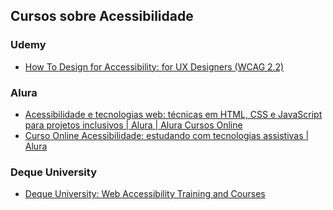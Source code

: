 ## Cursos sobre Acessibilidade

### Udemy
- [How To Design for Accessibility: for UX Designers (WCAG 2.2)](https://www.udemy.com/course/the-ux-designers-accessibility-guide/)
### Alura
- [Acessibilidade e tecnologias web: técnicas em HTML, CSS e JavaScript para projetos inclusivos | Alura | Alura  Cursos Online](https://cursos.alura.com.br/formacao-acessibilidade-tecnologias-web-html-css-javascript-projetos-inclusivos)
- [Curso Online Acessibilidade: estudando com tecnologias assistivas | Alura](https://www.alura.com.br/curso-online-acessibilidade-estudando-tecnologias-assistivas)

### Deque University
- [Deque University: Web Accessibility Training and Courses](https://dequeuniversity.com/)

